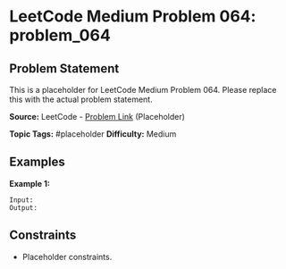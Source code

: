 # LeetCode Medium Problem 064: problem_064

## Problem Statement

This is a placeholder for LeetCode Medium Problem 064.
Please replace this with the actual problem statement.

**Source:** LeetCode - [Problem Link](https://leetcode.com/problems/problem-064/) (Placeholder)

**Topic Tags:** #placeholder
**Difficulty:** Medium

## Examples

**Example 1:**

```
Input:
Output:
```

## Constraints

- Placeholder constraints.
